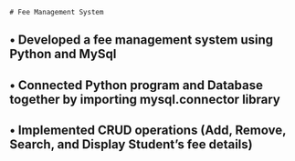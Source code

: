    # Fee Management System
    
 
 ## • Developed a fee management system using Python and MySql
 
 ## • Connected Python program and Database together by importing mysql.connector library
 
 ## • Implemented CRUD operations (Add, Remove, Search, and Display Student’s fee details)

